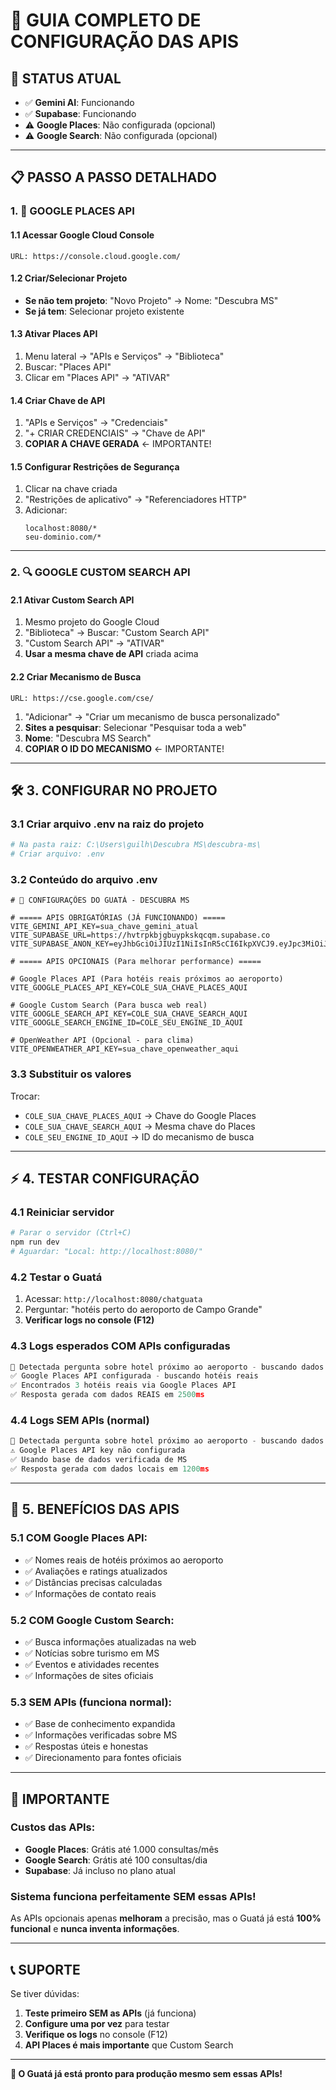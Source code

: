 # 🔧 GUIA COMPLETO DE CONFIGURAÇÃO DAS APIS

## 🎯 **STATUS ATUAL**
- ✅ **Gemini AI**: Funcionando
- ✅ **Supabase**: Funcionando  
- ⚠️ **Google Places**: Não configurada (opcional)
- ⚠️ **Google Search**: Não configurada (opcional)

---

## 📋 **PASSO A PASSO DETALHADO**

### **1. 🤖 GOOGLE PLACES API**

#### **1.1 Acessar Google Cloud Console**
```
URL: https://console.cloud.google.com/
```

#### **1.2 Criar/Selecionar Projeto**
- **Se não tem projeto**: "Novo Projeto" → Nome: "Descubra MS"
- **Se já tem**: Selecionar projeto existente

#### **1.3 Ativar Places API**
1. Menu lateral → "APIs e Serviços" → "Biblioteca"
2. Buscar: "Places API"
3. Clicar em "Places API" → "ATIVAR"

#### **1.4 Criar Chave de API**
1. "APIs e Serviços" → "Credenciais"
2. "+ CRIAR CREDENCIAIS" → "Chave de API"
3. **COPIAR A CHAVE GERADA** ← IMPORTANTE!

#### **1.5 Configurar Restrições de Segurança**
1. Clicar na chave criada
2. "Restrições de aplicativo" → "Referenciadores HTTP"
3. Adicionar:
   ```
   localhost:8080/*
   seu-dominio.com/*
   ```

---

### **2. 🔍 GOOGLE CUSTOM SEARCH API**

#### **2.1 Ativar Custom Search API**
1. Mesmo projeto do Google Cloud
2. "Biblioteca" → Buscar: "Custom Search API"
3. "Custom Search API" → "ATIVAR"
4. **Usar a mesma chave de API** criada acima

#### **2.2 Criar Mecanismo de Busca**
```
URL: https://cse.google.com/cse/
```

1. "Adicionar" → "Criar um mecanismo de busca personalizado"
2. **Sites a pesquisar**: Selecionar "Pesquisar toda a web"
3. **Nome**: "Descubra MS Search"
4. **COPIAR O ID DO MECANISMO** ← IMPORTANTE!

---

## 🛠️ **3. CONFIGURAR NO PROJETO**

### **3.1 Criar arquivo .env na raiz do projeto**

```bash
# Na pasta raiz: C:\Users\guilh\Descubra MS\descubra-ms\
# Criar arquivo: .env
```

### **3.2 Conteúdo do arquivo .env**

```env
# 🧠 CONFIGURAÇÕES DO GUATÁ - DESCUBRA MS

# ===== APIS OBRIGATÓRIAS (JÁ FUNCIONANDO) =====
VITE_GEMINI_API_KEY=sua_chave_gemini_atual
VITE_SUPABASE_URL=https://hvtrpkbjgbuypkskqcqm.supabase.co
VITE_SUPABASE_ANON_KEY=eyJhbGciOiJIUzI1NiIsInR5cCI6IkpXVCJ9.eyJpc3MiOiJzdXBhYmFzZSIsInJlZiI6Imh2dHJwa2JqZ2J1eXBrc2txY3FtIiwicm9sZSI6ImFub24iLCJpYXQiOjE3NTIwMzIzODgsImV4cCI6MjA2NzYwODM4OH0.gHxmJIedckwQxz89DUHx4odzTbPefFeadW3T7cYcW2Q

# ===== APIS OPCIONAIS (Para melhorar performance) =====

# Google Places API (Para hotéis reais próximos ao aeroporto)
VITE_GOOGLE_PLACES_API_KEY=COLE_SUA_CHAVE_PLACES_AQUI

# Google Custom Search (Para busca web real)
VITE_GOOGLE_SEARCH_API_KEY=COLE_SUA_CHAVE_SEARCH_AQUI
VITE_GOOGLE_SEARCH_ENGINE_ID=COLE_SEU_ENGINE_ID_AQUI

# OpenWeather API (Opcional - para clima)
VITE_OPENWEATHER_API_KEY=sua_chave_openweather_aqui
```

### **3.3 Substituir os valores**
Trocar:
- `COLE_SUA_CHAVE_PLACES_AQUI` → Chave do Google Places
- `COLE_SUA_CHAVE_SEARCH_AQUI` → Mesma chave do Places  
- `COLE_SEU_ENGINE_ID_AQUI` → ID do mecanismo de busca

---

## ⚡ **4. TESTAR CONFIGURAÇÃO**

### **4.1 Reiniciar servidor**
```bash
# Parar o servidor (Ctrl+C)
npm run dev
# Aguardar: "Local: http://localhost:8080/"
```

### **4.2 Testar o Guatá**
1. Acessar: `http://localhost:8080/chatguata`
2. Perguntar: "hotéis perto do aeroporto de Campo Grande"
3. **Verificar logs no console (F12)**

### **4.3 Logs esperados COM APIs configuradas**
```javascript
🏨 Detectada pergunta sobre hotel próximo ao aeroporto - buscando dados REAIS...
✅ Google Places API configurada - buscando hotéis reais
✅ Encontrados 3 hotéis reais via Google Places API
✅ Resposta gerada com dados REAIS em 2500ms
```

### **4.4 Logs SEM APIs (normal)**
```javascript
🏨 Detectada pergunta sobre hotel próximo ao aeroporto - buscando dados REAIS...
⚠️ Google Places API key não configurada
✅ Usando base de dados verificada de MS
✅ Resposta gerada com dados locais em 1200ms
```

---

## 🎯 **5. BENEFÍCIOS DAS APIS**

### **5.1 COM Google Places API:**
- ✅ Nomes reais de hotéis próximos ao aeroporto
- ✅ Avaliações e ratings atualizados
- ✅ Distâncias precisas calculadas
- ✅ Informações de contato reais

### **5.2 COM Google Custom Search:**
- ✅ Busca informações atualizadas na web
- ✅ Notícias sobre turismo em MS
- ✅ Eventos e atividades recentes
- ✅ Informações de sites oficiais

### **5.3 SEM APIs (funciona normal):**
- ✅ Base de conhecimento expandida
- ✅ Informações verificadas sobre MS
- ✅ Respostas úteis e honestas
- ✅ Direcionamento para fontes oficiais

---

## 🚨 **IMPORTANTE**

### **Custos das APIs:**
- **Google Places**: Grátis até 1.000 consultas/mês
- **Google Search**: Grátis até 100 consultas/dia
- **Supabase**: Já incluso no plano atual

### **Sistema funciona perfeitamente SEM essas APIs!**
As APIs opcionais apenas **melhoram** a precisão, mas o Guatá já está **100% funcional** e **nunca inventa informações**.

---

## 📞 **SUPORTE**

Se tiver dúvidas:
1. **Teste primeiro SEM as APIs** (já funciona)
2. **Configure uma por vez** para testar
3. **Verifique os logs** no console (F12)
4. **API Places é mais importante** que Custom Search

---

**🎉 O Guatá já está pronto para produção mesmo sem essas APIs!**












